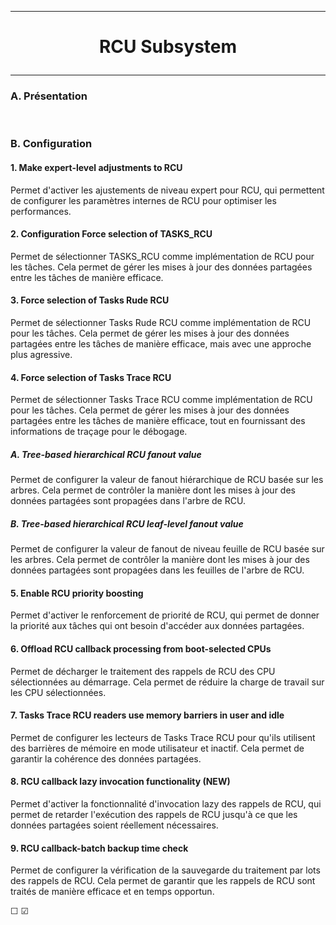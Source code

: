 ---------------------------------------------------------------------------------
# <p align='center'> RCU Subsystem </p>
---------------------------------------------------------------------------------
### A. Présentation

<br />

### B. Configuration
#### 1. Make expert-level adjustments to RCU
Permet d'activer les ajustements de niveau expert pour RCU, qui permettent de configurer les paramètres internes de RCU pour optimiser les performances.
<br />

#### 2. Configuration Force selection of TASKS_RCU
Permet de sélectionner TASKS_RCU comme implémentation de RCU pour les tâches. Cela permet de gérer les mises à jour des données partagées entre les tâches de manière efficace.
<br />

#### 3. Force selection of Tasks Rude RCU
Permet de sélectionner Tasks Rude RCU comme implémentation de RCU pour les tâches. Cela permet de gérer les mises à jour des données partagées entre les tâches de manière efficace, mais avec une approche plus agressive.
<br />

#### 4. Force selection of Tasks Trace RCU
Permet de sélectionner Tasks Trace RCU comme implémentation de RCU pour les tâches. Cela permet de gérer les mises à jour des données partagées entre les tâches de manière efficace, tout en fournissant des informations de traçage pour le débogage.
##### A. Tree-based hierarchical RCU fanout value
Permet de configurer la valeur de fanout hiérarchique de RCU basée sur les arbres. Cela permet de contrôler la manière dont les mises à jour des données partagées sont propagées dans l'arbre de RCU.
##### B. Tree-based hierarchical RCU leaf-level fanout value
Permet de configurer la valeur de fanout de niveau feuille de RCU basée sur les arbres. Cela permet de contrôler la manière dont les mises à jour des données partagées sont propagées dans les feuilles de l'arbre de RCU.
<br />

#### 5. Enable RCU priority boosting
Permet d'activer le renforcement de priorité de RCU, qui permet de donner la priorité aux tâches qui ont besoin d'accéder aux données partagées.
<br />

#### 6. Offload RCU callback processing from boot-selected CPUs
Permet de décharger le traitement des rappels de RCU des CPU sélectionnées au démarrage. Cela permet de réduire la charge de travail sur les CPU sélectionnées.
<br />

#### 7. Tasks Trace RCU readers use memory barriers in user and idle
Permet de configurer les lecteurs de Tasks Trace RCU pour qu'ils utilisent des barrières de mémoire en mode utilisateur et inactif. Cela permet de garantir la cohérence des données partagées.
<br />

#### 8. RCU callback lazy invocation functionality (NEW)
Permet d'activer la fonctionnalité d'invocation lazy des rappels de RCU, qui permet de retarder l'exécution des rappels de RCU jusqu'à ce que les données partagées soient réellement nécessaires.
<br />

#### 9. RCU callback-batch backup time check
Permet de configurer la vérification de la sauvegarde du traitement par lots des rappels de RCU. Cela permet de garantir que les rappels de RCU sont traités de manière efficace et en temps opportun.
<br />


☐ ☑
